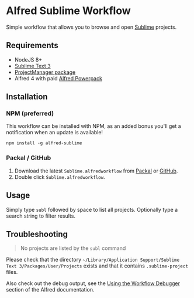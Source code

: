 # Alfred Sublime Workflow

Simple workflow that allows you to browse and open [Sublime](https://www.sublimetext.com) projects.

## Requirements

- NodeJS 8+
- [Sublime Text 3](https://www.sublimetext.com/)
- [ProjectManager package](https://packagecontrol.io/packages/ProjectManager)
- Alfred 4 with paid [Alfred Powerpack](https://www.alfredapp.com/powerpack)

## Installation

### NPM (preferred)

This workflow can be installed with NPM, as an added bonus you'll get a notification when an update is available!

```shell
npm install -g alfred-sublime
```

### Packal / GitHub

1. Download the latest `Sublime.alfredworkflow` from [Packal](http://www.packal.org/workflow/sublime) or [GitHub](https://github.com/Cloudstek/alfred-sublime/releases).
2. Double click `Sublime.alfredworkflow`.

## Usage

Simply type `subl` followed by space to list all projects. Optionally type a search string to filter results.

## Troubleshooting

> No projects are listed by the `subl` command

Please check that the directory `~/Library/Application Support/Sublime Text 3/Packages/User/Projects` exists and that it contains `.sublime-project` files.

Also check out the debug output, see the [Using the Workflow Debugger](https://www.alfredapp.com/help/workflows/advanced/debugger/) section of the Alfred documentation.
